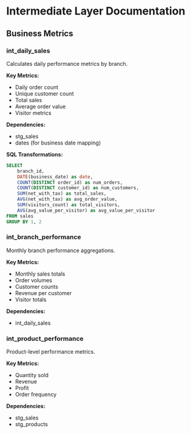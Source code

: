 # Intermediate Layer Documentation

## Business Metrics

### int_daily_sales
Calculates daily performance metrics by branch.

**Key Metrics:**
- Daily order count
- Unique customer count
- Total sales
- Average order value
- Visitor metrics

**Dependencies:**
- stg_sales
- dates (for business date mapping)

**SQL Transformations:**
```sql
SELECT
    branch_id,
    DATE(business_date) as date,
    COUNT(DISTINCT order_id) as num_orders,
    COUNT(DISTINCT customer_id) as num_customers,
    SUM(net_with_tax) as total_sales,
    AVG(net_with_tax) as avg_order_value,
    SUM(visitors_count) as total_visitors,
    AVG(avg_value_per_visitor) as avg_value_per_visitor
FROM sales
GROUP BY 1, 2
```

### int_branch_performance
Monthly branch performance aggregations.

**Key Metrics:**
- Monthly sales totals
- Order volumes
- Customer counts
- Revenue per customer
- Visitor totals

**Dependencies:**
- int_daily_sales

### int_product_performance
Product-level performance metrics.

**Key Metrics:**
- Quantity sold
- Revenue
- Profit
- Order frequency

**Dependencies:**
- stg_sales
- stg_products 